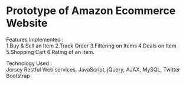 # Prototype of Amazon Ecommerce Website 

Features Implemented :	
1.Buy & Sell an Item
2.Track Order
3.Filtering on Items
4.Deals on Item
5.Shopping Cart
6.Rating of an item.

Technology Used :	
Jersey Restful Web services, JavaScript, jQuery, AJAX, MySQL, Twitter Bootstrap
